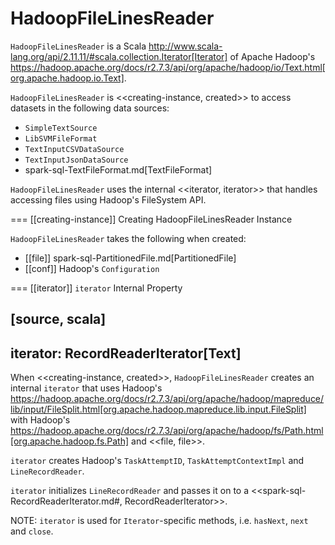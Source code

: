 # HadoopFileLinesReader

`HadoopFileLinesReader` is a Scala http://www.scala-lang.org/api/2.11.11/#scala.collection.Iterator[Iterator] of Apache Hadoop's https://hadoop.apache.org/docs/r2.7.3/api/org/apache/hadoop/io/Text.html[org.apache.hadoop.io.Text].

`HadoopFileLinesReader` is <<creating-instance, created>> to access datasets in the following data sources:

* `SimpleTextSource`
* `LibSVMFileFormat`
* `TextInputCSVDataSource`
* `TextInputJsonDataSource`
* spark-sql-TextFileFormat.md[TextFileFormat]

`HadoopFileLinesReader` uses the internal <<iterator, iterator>> that handles accessing files using Hadoop's FileSystem API.

=== [[creating-instance]] Creating HadoopFileLinesReader Instance

`HadoopFileLinesReader` takes the following when created:

* [[file]] spark-sql-PartitionedFile.md[PartitionedFile]
* [[conf]] Hadoop's `Configuration`

=== [[iterator]] `iterator` Internal Property

[source, scala]
----
iterator: RecordReaderIterator[Text]
----

When <<creating-instance, created>>, `HadoopFileLinesReader` creates an internal `iterator` that uses Hadoop's https://hadoop.apache.org/docs/r2.7.3/api/org/apache/hadoop/mapreduce/lib/input/FileSplit.html[org.apache.hadoop.mapreduce.lib.input.FileSplit] with Hadoop's https://hadoop.apache.org/docs/r2.7.3/api/org/apache/hadoop/fs/Path.html[org.apache.hadoop.fs.Path] and <<file, file>>.

`iterator` creates Hadoop's `TaskAttemptID`, `TaskAttemptContextImpl` and `LineRecordReader`.

`iterator` initializes `LineRecordReader` and passes it on to a <<spark-sql-RecordReaderIterator.md#, RecordReaderIterator>>.

NOTE: `iterator` is used for ``Iterator``-specific methods, i.e. `hasNext`, `next` and `close`.
